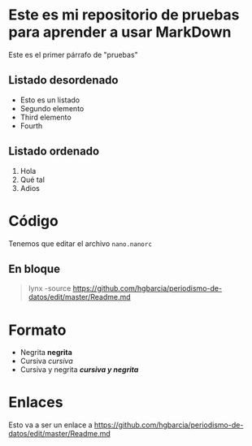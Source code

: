
# Este es mi repositorio de pruebas para aprender a usar MarkDown
Este es el primer párrafo de "pruebas"

## Listado desordenado
- Esto es un listado
- Segundo elemento
- Third elemento
- Fourth

## Listado ordenado
1. Hola
2. Qué tal
3. Adios

# Código
Tenemos que editar el archivo `nano.nanorc` 

## En bloque

> lynx -source https://github.com/hgbarcia/periodismo-de-datos/edit/master/Readme.md

# Formato
- Negrita **negrita**
- Cursiva *cursiva*
- Cursiva y negrita ***cursiva y negrita***

# Enlaces
Esto va a ser un enlace a https://github.com/hgbarcia/periodismo-de-datos/edit/master/Readme.md
